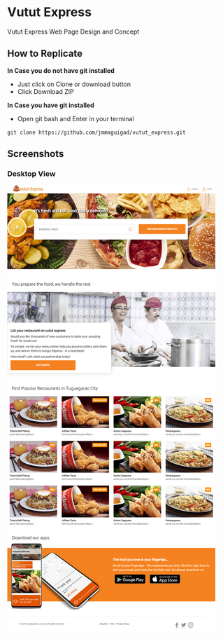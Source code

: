 # Vutut Express
Vutut Express Web Page Design and Concept

## How to Replicate
**In Case you do not have git installed**
* Just click on Clone or download button
* Click Download ZIP

**In Case you have git installed**
* Open git bash and Enter in your terminal
```
git clone https://github.com/jmmaguigad/vutut_express.git
```


## Screenshots

### Desktop View
![Image of Vutut Express Desktop View](https://github.com/jmmaguigad/vutut_express/blob/master/assets/images/screenshots/desktop-ss.png)
